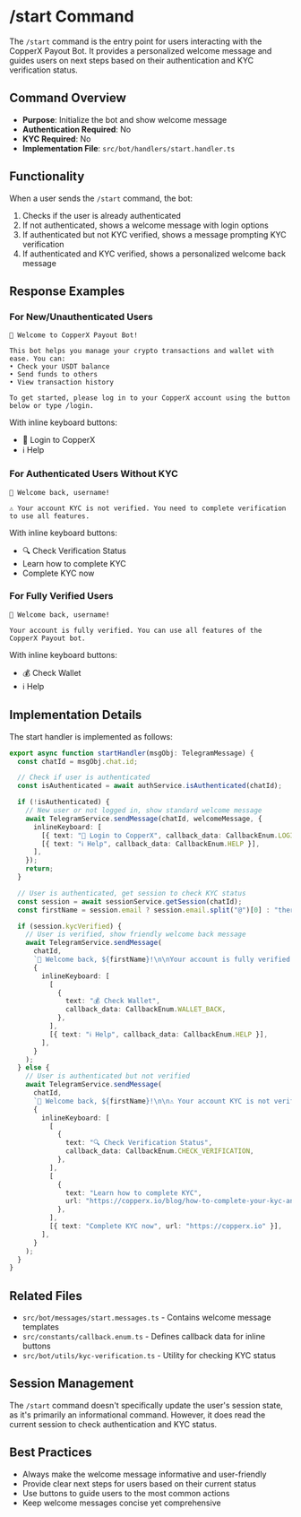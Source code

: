 # /start Command

The `/start` command is the entry point for users interacting with the CopperX Payout Bot. It provides a personalized welcome message and guides users on next steps based on their authentication and KYC verification status.

## Command Overview

- **Purpose**: Initialize the bot and show welcome message
- **Authentication Required**: No
- **KYC Required**: No
- **Implementation File**: `src/bot/handlers/start.handler.ts`

## Functionality

When a user sends the `/start` command, the bot:

1. Checks if the user is already authenticated
2. If not authenticated, shows a welcome message with login options
3. If authenticated but not KYC verified, shows a message prompting KYC verification
4. If authenticated and KYC verified, shows a personalized welcome back message

## Response Examples

### For New/Unauthenticated Users

```
🚀 Welcome to CopperX Payout Bot!

This bot helps you manage your crypto transactions and wallet with ease. You can:
• Check your USDT balance
• Send funds to others
• View transaction history

To get started, please log in to your CopperX account using the button below or type /login.
```

With inline keyboard buttons:

- 🔐 Login to CopperX
- ℹ️ Help

### For Authenticated Users Without KYC

```
👋 Welcome back, username!

⚠️ Your account KYC is not verified. You need to complete verification to use all features.
```

With inline keyboard buttons:

- 🔍 Check Verification Status
- Learn how to complete KYC
- Complete KYC now

### For Fully Verified Users

```
👋 Welcome back, username!

Your account is fully verified. You can use all features of the CopperX Payout bot.
```

With inline keyboard buttons:

- 💰 Check Wallet
- ℹ️ Help

## Implementation Details

The start handler is implemented as follows:

```typescript
export async function startHandler(msgObj: TelegramMessage) {
  const chatId = msgObj.chat.id;

  // Check if user is authenticated
  const isAuthenticated = await authService.isAuthenticated(chatId);

  if (!isAuthenticated) {
    // New user or not logged in, show standard welcome message
    await TelegramService.sendMessage(chatId, welcomeMessage, {
      inlineKeyboard: [
        [{ text: "🔐 Login to CopperX", callback_data: CallbackEnum.LOGIN }],
        [{ text: "ℹ️ Help", callback_data: CallbackEnum.HELP }],
      ],
    });
    return;
  }

  // User is authenticated, get session to check KYC status
  const session = await sessionService.getSession(chatId);
  const firstName = session.email ? session.email.split("@")[0] : "there";

  if (session.kycVerified) {
    // User is verified, show friendly welcome back message
    await TelegramService.sendMessage(
      chatId,
      `👋 Welcome back, ${firstName}!\n\nYour account is fully verified. You can use all features of the CopperX Payout bot.`,
      {
        inlineKeyboard: [
          [
            {
              text: "💰 Check Wallet",
              callback_data: CallbackEnum.WALLET_BACK,
            },
          ],
          [{ text: "ℹ️ Help", callback_data: CallbackEnum.HELP }],
        ],
      }
    );
  } else {
    // User is authenticated but not verified
    await TelegramService.sendMessage(
      chatId,
      `👋 Welcome back, ${firstName}!\n\n⚠️ Your account KYC is not verified. You need to complete verification to use all features.`,
      {
        inlineKeyboard: [
          [
            {
              text: "🔍 Check Verification Status",
              callback_data: CallbackEnum.CHECK_VERIFICATION,
            },
          ],
          [
            {
              text: "Learn how to complete KYC",
              url: "https://copperx.io/blog/how-to-complete-your-kyc-and-kyb-at-copperx-payout",
            },
          ],
          [{ text: "Complete KYC now", url: "https://copperx.io" }],
        ],
      }
    );
  }
}
```

## Related Files

- `src/bot/messages/start.messages.ts` - Contains welcome message templates
- `src/constants/callback.enum.ts` - Defines callback data for inline buttons
- `src/bot/utils/kyc-verification.ts` - Utility for checking KYC status

## Session Management

The `/start` command doesn't specifically update the user's session state, as it's primarily an informational command. However, it does read the current session to check authentication and KYC status.

## Best Practices

- Always make the welcome message informative and user-friendly
- Provide clear next steps for users based on their current status
- Use buttons to guide users to the most common actions
- Keep welcome messages concise yet comprehensive
